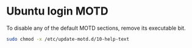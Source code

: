 # Ubuntu login MOTD

To disable any of the default MOTD sections, remove its executable bit.

```sh
sudo chmod -x /etc/update-motd.d/10-help-text
```
